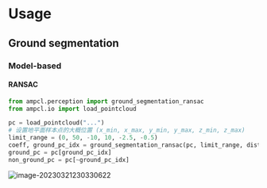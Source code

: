 # Usage

## Ground segmentation

### Model-based

#### RANSAC

```python
from ampcl.perception import ground_segmentation_ransac
from ampcl.io import load_pointcloud

pc = load_pointcloud("...")
# 设置地平面样本点的大概位置 (x_min, x_max, y_min, y_max, z_min, z_max)
limit_range = (0, 50, -10, 10, -2.5, -0.5)
coeff, ground_pc_idx = ground_segmentation_ransac(pc, limit_range, distance_threshold=0.2, debug=True)
ground_pc = pc[ground_pc_idx]
non_ground_pc = pc[~ground_pc_idx]
```

![image-20230321230330622](https://natsu-akatsuki.oss-cn-guangzhou.aliyuncs.com/img/image-20230321230330622.png)
